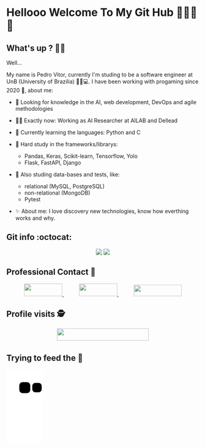 # Hellooo Welcome To My Git Hub 👨🏾‍💻🚀

## What's up ? 👋🏿

Well...
<p>
My name is Pedro Vitor, currently I'm studing to be a software engineer at UnB (University of Brazilia) 👨‍🎓💻.
I have been working with progaming since 2020 🧠, about me:

- 🔬 Looking for knowledge in the AI, web development, DevOps and agile methodologies
- 👨‍💼 Exactly now: Working as AI Researcher at AILAB and Dellead
- 🌱 Currently learning the languages: Python and C
- 🤔 Hard study in the frameworks/librarys:
  - Pandas, Keras, Scikit-learn, Tensorflow, Yolo
  - Flask, FastAPI, Django
- 🧪 Also studing data-bases and tests, like:
  - relational (MySQL, PostgreSQL)
  - non-relational (MongoDB)
  - Pytest

- ✨ About me: I love discovery new technologies, know how everthing works and why.

## Git info :octocat:

<p align="center">
<img height="180em"
      src="https://github-readme-stats.vercel.app/api/top-langs/?username=Peedrooo&text_color=FFFFFF&show_icons=true&exclude_repo=monitoria,DashEccomerce,Learning-HTML&count_private=true&bg_color=0D1117&layout=compact"
    /> <img height="180em" src="https://github-readme-stats.vercel.app/api?username=Peedrooo&count_private=true&show_icons=true&cache_seconds=86400&custom_title=Github%20Status&text_color=FFFFFF&bg_color=0D1117"
    />

</p>

## Professional Contact 📱

<p align="center">
    <a href="https://github.com/Peedrooo">
        <img width="100em" height="33em" src="https://img.shields.io/badge/github-%23100000.svg?&style=for-the-badge&logo=github&logoColor=white&Color&link=mailto:https://github.com/Peedrooo">
    </a>
    &nbsp;&nbsp;&nbsp;&nbsp;&nbsp;&nbsp;&nbsp;&nbsp;&nbsp;
    <a href="mailto:pedrovitora.jesus@gmail.com">
        <img width="100em" height="33em" src="https://img.shields.io/badge/gmail-D14836?&style=for-the-badge&logo=gmail&logoColor=white&link=mailto:pedrovitora.jesus@gmail.com">
    </a>
    &nbsp;&nbsp;&nbsp;&nbsp;&nbsp;&nbsp;&nbsp;&nbsp;&nbsp;
    <a href="https://www.linkedin.com/in/pedro-jesus-2709/">
        <img width="125em" height="30em" src="https://img.shields.io/badge/linkedin-%230077B5.svg?&style=for-the-badge&logo=linkedin&logoColor=white&link=mailto:https://www.linkedin.com/in/pedro-jesus-b6b6101ba/">
    </a>

</p>

## Profile visits :detective:

 <p align="center">
   <img width="240em" height="32em" alingn="center" src="https://profile-counter.glitch.me/Peedrooo/count.svg" />
 </p>

## Trying to feed the 🐍

 ![Snake animation](https://github.com/Peedrooo/Peedrooo/blob/output/github-contribution-grid-snake.svg)
